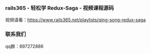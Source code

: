 ### rails365 - 轻松学 Redux-Saga - 视频课程源码

视频请看：https://www.rails365.net/playlists/qing-song-redux-saga

### 联系我们

qq群：697272886
